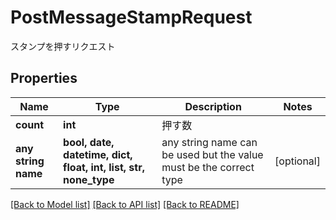 # PostMessageStampRequest

スタンプを押すリクエスト

## Properties
Name | Type | Description | Notes
------------ | ------------- | ------------- | -------------
**count** | **int** | 押す数 | 
**any string name** | **bool, date, datetime, dict, float, int, list, str, none_type** | any string name can be used but the value must be the correct type | [optional]

[[Back to Model list]](../README.md#documentation-for-models) [[Back to API list]](../README.md#documentation-for-api-endpoints) [[Back to README]](../README.md)



